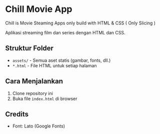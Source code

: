 
# Chill Movie App
Chill is Movie Steaming Apps only build with HTML &amp; CSS ( Only Slicing )

Aplikasi streaming film dan series dengan HTML dan CSS.

## Struktur Folder
- `assets/` - Semua aset statis (gambar, fonts, dll.)
- `*.html` - File HTML untuk setiap halaman

## Cara Menjalankan
1. Clone repository ini
2. Buka file `index.html` di browser

## Credits
- Font: Lato (Google Fonts)
